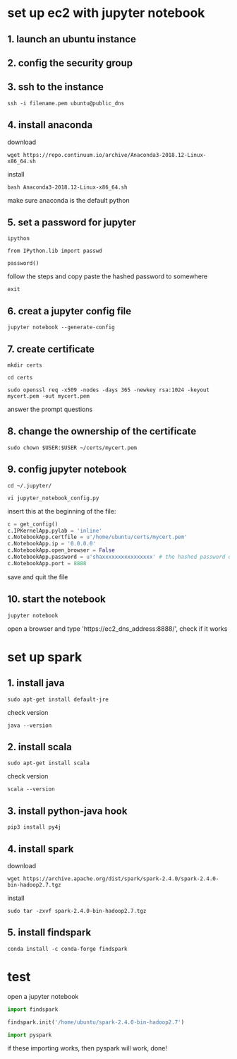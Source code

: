 # set up ec2 with jupyter notebook
## 1. launch an ubuntu instance    
## 2. config the security group   
## 3. ssh to the instance
```shell
ssh -i filename.pem ubuntu@public_dns
```
## 4. install anaconda
download
```shell
wget https://repo.continuum.io/archive/Anaconda3-2018.12-Linux-x86_64.sh
```
install
```shell
bash Anaconda3-2018.12-Linux-x86_64.sh
```
make sure anaconda is the default python
## 5. set a password for jupyter  
```shell
ipython
```
```shell
from IPython.lib import passwd
```
```shell
password()
```
follow the steps and copy paste the hashed password to somewhere
```shell
exit
```
## 6. creat a jupyter config file
```shell
jupyter notebook --generate-config
```
## 7. create certificate
```shell
mkdir certs
```
```shell
cd certs
```
```shell
sudo openssl req -x509 -nodes -days 365 -newkey rsa:1024 -keyout mycert.pem -out mycert.pem
```
answer the prompt questions   
## 8. change the ownership of the certificate
```shell
sudo chown $USER:$USER ~/certs/mycert.pem
```
## 9. config jupyter notebook
```shell
cd ~/.jupyter/
```
```shell
vi jupyter_notebook_config.py
```
insert this at the beginning of the file:
```python
c = get_config()
c.IPKernelApp.pylab = 'inline'
c.NotebookApp.certfile = u'/home/ubuntu/certs/mycert.pem'
c.NotebookApp.ip = '0.0.0.0'
c.NotebookApp.open_browser = False
c.NotebookApp.password = u'shaxxxxxxxxxxxxxxxx' # the hashed password of jupyter
c.NotebookApp.port = 8888
```
save and quit the file
## 10. start the notebook
```shell
jupyter notebook
```
open a browser and type 'https://ec2_dns_address:8888/', check if it works
# set up spark
## 1. install java
```shell
sudo apt-get install default-jre
```
check version
```shell
java --version
```
## 2. install scala
```shell
sudo apt-get install scala
```
check version
```shell
scala --version
```
## 3. install python-java hook
```shell
pip3 install py4j
```
## 4. install spark
download
```shell
wget https://archive.apache.org/dist/spark/spark-2.4.0/spark-2.4.0-bin-hadoop2.7.tgz
```
install
```shell
sudo tar -zxvf spark-2.4.0-bin-hadoop2.7.tgz
```
## 5. install findspark
```shell
conda install -c conda-forge findspark
```
# test
open a jupyter notebook
```python
import findspark

findspark.init('/home/ubuntu/spark-2.4.0-bin-hadoop2.7')

import pyspark
```
if these importing works, then pyspark will work, done!   
